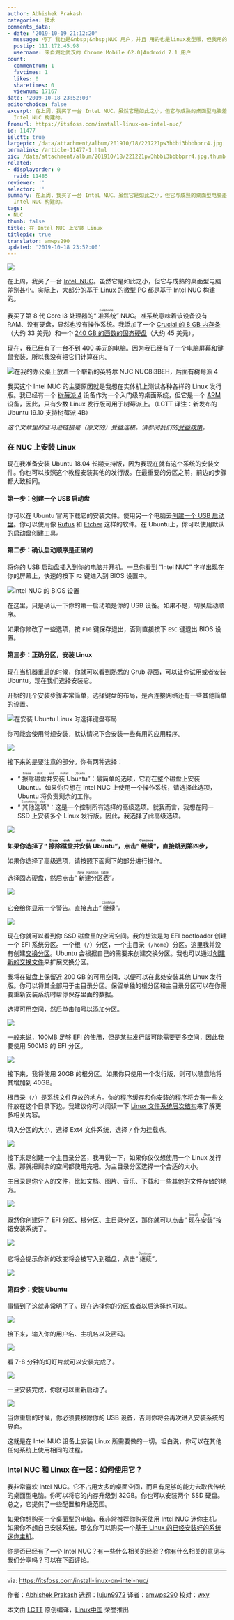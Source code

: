 ```yaml
---
author: Abhishek Prakash
categories: 技术
comments_data:
- date: '2019-10-19 21:12:20'
  message: 巧了 我也是&nbsp;&nbsp;NUC 用户，并且 用的也是linux发型版，但我用的是 deepin。
  postip: 111.172.45.98
  username: 来自湖北武汉的 Chrome Mobile 62.0|Android 7.1 用户
count:
  commentnum: 1
  favtimes: 1
  likes: 0
  sharetimes: 0
  viewnum: 17167
date: '2019-10-18 23:52:00'
editorchoice: false
excerpt: 在上周，我买了一台 InteL NUC。虽然它是如此之小，但它与成熟的桌面型电脑差别甚小。实际上，大部分的基于 Linux 的微型 PC 都是基于
  Intel NUC 构建的。
fromurl: https://itsfoss.com/install-linux-on-intel-nuc/
id: 11477
islctt: true
largepic: /data/attachment/album/201910/18/221221pw3hbbi3bbbbprr4.jpg
permalink: /article-11477-1.html
pic: /data/attachment/album/201910/18/221221pw3hbbi3bbbbprr4.jpg.thumb.jpg
related:
- displayorder: 0
  raid: 11485
reviewer: ''
selector: ''
summary: 在上周，我买了一台 InteL NUC。虽然它是如此之小，但它与成熟的桌面型电脑差别甚小。实际上，大部分的基于 Linux 的微型 PC 都是基于
  Intel NUC 构建的。
tags:
- NUC
thumb: false
title: 在 Intel NUC 上安装 Linux
titlepic: true
translator: amwps290
updated: '2019-10-18 23:52:00'
---
```


![](/data/attachment/album/201910/18/221221pw3hbbi3bbbbprr4.jpg)


在上周，我买了一台 [InteL NUC](https://www.amazon.com/Intel-NUC-Mainstream-Kit-NUC8i3BEH/dp/B07GX4X4PW?psc=1&SubscriptionId=AKIAJ3N3QBK3ZHDGU54Q&tag=chmod7mediate-20&linkCode=xm2&camp=2025&creative=165953&creativeASIN=B07GX4X4PW "Intel NUC")。虽然它是如此之小，但它与成熟的桌面型电脑差别甚小。实际上，大部分的[基于 Linux 的微型 PC](https://itsfoss.com/linux-based-mini-pc/) 都是基于 Intel NUC 构建的。


我买了第 8 代 Core i3 处理器的“<ruby> 准系统 <rt>  barebone </rt></ruby>” NUC。准系统意味着该设备没有 RAM、没有硬盘，显然也没有操作系统。我添加了一个 [Crucial 的 8 GB 内存条](https://www.amazon.com/Crucial-Single-PC4-19200-SODIMM-260-Pin/dp/B01BIWKP58?psc=1&SubscriptionId=AKIAJ3N3QBK3ZHDGU54Q&tag=chmod7mediate-20&linkCode=xm2&camp=2025&creative=165953&creativeASIN=B01BIWKP58 "8GB RAM from Crucial")（大约 33 美元）和一个 [240 GB 的西数的固态硬盘](https://www.amazon.com/Western-Digital-240GB-Internal-WDS240G1G0B/dp/B01M9B2VB7?SubscriptionId=AKIAJ3N3QBK3ZHDGU54Q&tag=chmod7mediate-20&linkCode=xm2&camp=2025&creative=165953&creativeASIN=B01M9B2VB7 "240 GB Western Digital SSD")（大约 45 美元）。


现在，我已经有了一台不到 400 美元的电脑。因为我已经有了一个电脑屏幕和键鼠套装，所以我没有把它们计算在内。


![在我的办公桌上放着一个崭新的英特尔 NUC NUC8i3BEH，后面有树莓派 4](/data/attachment/album/201910/19/060442m2lbbpqugu2xa0dp.jpg)


我买这个 Intel NUC 的主要原因就是我想在实体机上测试各种各样的 Linux 发行版。我已经有一个 [树莓派 4](https://itsfoss.com/raspberry-pi-4/) 设备作为一个入门级的桌面系统，但它是一个 [ARM](https://en.wikipedia.org/wiki/ARM_architecture) 设备，因此，只有少数 Linux 发行版可用于树莓派上。（LCTT 译注：新发布的 Ubuntu 19.10 支持树莓派 4B）


*这个文章里的亚马逊链接是（原文的）受益连接。请参阅我们的[受益政策](https://itsfoss.com/affiliate-policy/)。*


### 在 NUC 上安装 Linux


现在我准备安装 Ubuntu 18.04 长期支持版，因为我现在就有这个系统的安装文件。你也可以按照这个教程安装其他的发行版。在最重要的分区之前，前边的步骤都大致相同。


#### 第一步：创建一个 USB 启动盘


你可以在 Ubuntu 官网下载它的安装文件。使用另一个电脑去[创建一个 USB 启动盘](https://itsfoss.com/create-live-usb-of-ubuntu-in-windows/)。你可以使用像 [Rufus](https://rufus.ie/) 和 [Etcher](https://www.balena.io/etcher/) 这样的软件。在 Ubuntu上，你可以使用默认的启动盘创建工具。


#### 第二步：确认启动顺序是正确的


将你的 USB 启动盘插入到你的电脑并开机。一旦你看到 “Intel NUC” 字样出现在你的屏幕上，快速的按下 `F2` 键进入到 BIOS 设置中。


![Intel NUC 的 BIOS 设置](/data/attachment/album/201910/19/060444uwzsnu2agesnggwn.jpg)


在这里，只是确认一下你的第一启动项是你的 USB 设备。如果不是，切换启动顺序。


如果你修改了一些选项，按 `F10` 键保存退出，否则直接按下 `ESC` 键退出 BIOS 设置。


#### 第三步：正确分区，安装 Linux


现在当机器重启的时候，你就可以看到熟悉的 Grub 界面，可以让你试用或者安装 Ubuntu。现在我们选择安装它。


开始的几个安装步骤非常简单，选择键盘的布局，是否连接网络还有一些其他简单的设置。


![在安装 Ubuntu Linux 时选择键盘布局](/data/attachment/album/201910/18/221256f31oasndadkkyynv.jpg)


你可能会使用常规安装，默认情况下会安装一些有用的应用程序。


![](/data/attachment/album/201910/18/221258uepr1ek3vbs6pqbj.jpg)


接下来的是要注意的部分。你有两种选择：


* “<ruby> 擦除磁盘并安装 Ubuntu <rt>  Erase disk and install Ubuntu </rt></ruby>”：最简单的选项，它将在整个磁盘上安装 Ubuntu。如果你只想在 Intel NUC 上使用一个操作系统，请选择此选项，Ubuntu 将负责剩余的工作。
* “<ruby> 其他选项 <rt>  Something else </rt></ruby>”：这是一个控制所有选择的高级选项。就我而言，我想在同一 SSD 上安装多个 Linux 发行版。因此，我选择了此高级选项。


![](/data/attachment/album/201910/19/060444zseruul5or34p1ol.jpg)


**如果你选择了“<ruby> 擦除磁盘并安装 Ubuntu <rt>  Erase disk and install Ubuntu </rt></ruby>”，点击“<ruby> 继续 <rt>  Continue </rt></ruby>”，直接跳到第四步，**


如果你选择了高级选项，请按照下面剩下的部分进行操作。


选择固态硬盘，然后点击“<ruby> 新建分区表 <rt>  New Partition Table </rt></ruby>”。


![](/data/attachment/album/201910/18/221306obixy3uzzlzep2pl.jpg)


它会给你显示一个警告。直接点击“<ruby> 继续 <rt>  Continue </rt></ruby>”。


![](/data/attachment/album/201910/19/060444o2apl2lpfmtn0a1n.jpg)


现在你就可以看到你 SSD 磁盘里的空闲空间。我的想法是为 EFI bootloader 创建一个 EFI 系统分区。一个根（`/`）分区，一个主目录（`/home`）分区。这里我并没有创建[交换分区](https://itsfoss.com/swap-size/)。Ubuntu 会根据自己的需要来创建交换分区。我也可以通过[创建新的交换文件](https://itsfoss.com/create-swap-file-linux/)来扩展交换分区。


我将在磁盘上保留近 200 GB 的可用空间，以便可以在此处安装其他 Linux 发行版。你可以将其全部用于主目录分区。保留单独的根分区和主目录分区可以在你需要重新安装系统时帮你保存里面的数据。


选择可用空间，然后单击加号以添加分区。


![](/data/attachment/album/201910/18/221314wkvvy44vs45sz5c6.jpg)


一般来说，100MB 足够 EFI 的使用，但是某些发行版可能需要更多空间，因此我要使用 500MB 的 EFI 分区。


![](/data/attachment/album/201910/18/221346szlpj5bu9hbv6aar.jpg)


接下来，我将使用 20GB 的根分区。如果你只使用一个发行版，则可以随意地将其增加到 40GB。


根目录（`/`）是系统文件存放的地方。你的程序缓存和你安装的程序将会有一些文件放在这个目录下边。我建议你可以阅读一下 [Linux 文件系统层次结构](https://linuxhandbook.com/linux-directory-structure/)来了解更多相关内容。


填入分区的大小，选择 Ext4 文件系统，选择 `/` 作为挂载点。


![](/data/attachment/album/201910/18/221350uwzxthuwishctx3i.jpg)


接下来是创建一个主目录分区，我再说一下，如果你仅仅想使用一个 Linux 发行版。那就把剩余的空间都使用完吧。为主目录分区选择一个合适的大小。


主目录是你个人的文件，比如文档、图片、音乐、下载和一些其他的文件存储的地方。


![](/data/attachment/album/201910/18/221356bu2cuszl82x9ml02.jpg)


既然你创建好了 EFI 分区、根分区、主目录分区，那你就可以点击“<ruby> 现在安装 <rt>  Install Now </rt></ruby>”按钮安装系统了。


![](/data/attachment/album/201910/18/221456uorz6zotdzftz7fq.jpg)


它将会提示你新的改变将会被写入到磁盘，点击“<ruby> 继续 <rt>  Continue </rt></ruby>”。


![](/data/attachment/album/201910/18/221459eaafkgqkf0rkkd0c.jpg)


#### 第四步：安装 Ubuntu


事情到了这就非常明了了。现在选择你的分区或者以后选择也可以。


![](/data/attachment/album/201910/18/221524rzv3v2tg1ndezcew.jpg)


接下来，输入你的用户名、主机名以及密码。


![](/data/attachment/album/201910/18/221527n12guuuhcspiizsn.jpg)


看 7-8 分钟的幻灯片就可以安装完成了。


![](/data/attachment/album/201910/18/221538c3o3bvov633ovd6v.jpg)


一旦安装完成，你就可以重新启动了。


![](/data/attachment/album/201910/18/221540yjao1um88uixm9gz.jpg)


当你重启的时候，你必须要移除你的 USB 设备，否则你将会再次进入安装系统的界面。


这就是在 Intel NUC 设备上安装 Linux 所需要做的一切。坦白说，你可以在其他任何系统上使用相同的过程。


### Intel NUC 和 Linux 在一起：如何使用它？


我非常喜欢 Intel NUC。它不占用太多的桌面空间，而且有足够的能力去取代传统的桌面型电脑。你可以将它的内存升级到 32GB。你也可以安装两个 SSD 硬盘。总之，它提供了一些配置和升级范围。


如果你想购买一个桌面型的电脑，我非常推荐你购买使用 [Intel NUC](https://www.amazon.com/Intel-NUC-Mainstream-Kit-NUC8i3BEH/dp/B07GX4X4PW?psc=1&SubscriptionId=AKIAJ3N3QBK3ZHDGU54Q&tag=chmod7mediate-20&linkCode=xm2&camp=2025&creative=165953&creativeASIN=B07GX4X4PW "Intel NUC") 迷你主机。如果你不想自己安装系统，那么你可以购买一个[基于 Linux 的已经安装好的系统迷你主机](https://itsfoss.com/linux-based-mini-pc/)。


你是否已经有了一个 Intel NUC？有一些什么相关的经验？你有什么相关的意见与我们分享吗？可以在下面评论。




---


via: <https://itsfoss.com/install-linux-on-intel-nuc/>


作者：[Abhishek Prakash](https://itsfoss.com/author/abhishek/) 选题：[lujun9972](https://github.com/lujun9972) 译者：[amwps290](https://github.com/amwps290) 校对：[wxy](https://github.com/wxy)


本文由 [LCTT](https://github.com/LCTT/TranslateProject) 原创编译，[Linux中国](https://linux.cn/) 荣誉推出